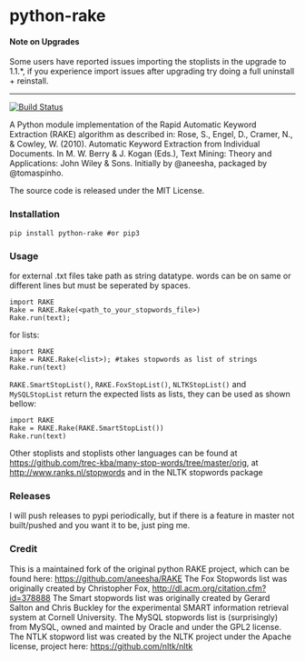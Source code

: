 python-rake
====

#### Note on Upgrades
Some users have reported issues importing the stoplists in the upgrade to 1.1.\*, if you experience import issues after upgrading try doing a full uninstall + reinstall. 

---

[![Build Status](https://travis-ci.org/fabianvf/python-rake.svg?branch=master)](https://travis-ci.org/fabianvf/python-rake)

A Python module implementation of the Rapid Automatic Keyword Extraction (RAKE) algorithm as described in: Rose, S., Engel, D., Cramer, N., & Cowley, W. (2010). Automatic Keyword Extraction from Individual Documents. In M. W. Berry & J. Kogan (Eds.), Text Mining: Theory and Applications: John Wiley & Sons. Initially by @aneesha, packaged by @tomaspinho.

The source code is released under the MIT License.

### Installation ###
    pip install python-rake #or pip3

### Usage ###
for external .txt files
take path as string datatype. words can be on same or different lines but must be seperated by spaces.

    import RAKE
    Rake = RAKE.Rake(<path_to_your_stopwords_file>)
    Rake.run(text);

for lists:

    import RAKE
    Rake = RAKE.Rake(<list>); #takes stopwords as list of strings
    Rake.run(text)

`RAKE.SmartStopList()`, `RAKE.FoxStopList()`, `NLTKStopList()` and `MySQLStopList` return the expected lists as lists, they can be used as shown bellow:

    import RAKE
    Rake = RAKE.Rake(RAKE.SmartStopList())
    Rake.run(text)

Other stoplists and stoplists other languages can be found at https://github.com/trec-kba/many-stop-words/tree/master/orig, at http://www.ranks.nl/stopwords and in the NLTK stopwords package
    
### Releases ###
I will push releases to pypi periodically, but if there is a feature in master not built/pushed and you want it to be, just ping me.
 
### Credit ###
This is a maintained fork of the original python RAKE project, which can be found here: https://github.com/aneesha/RAKE
The Fox Stopwords list was originally created by Christopher Fox, http://dl.acm.org/citation.cfm?id=378888
The Smart stopwords list was originally created by Gerard Salton and Chris Buckley for the experimental SMART information retrieval system at Cornell University.
The MySQL stopwords list is (surprisingly) from MySQL, owned and mainted by Oracle and under the GPL2 license.
The NTLK stopword list was created by the NLTK project under the Apache license, project here: https://github.com/nltk/nltk


